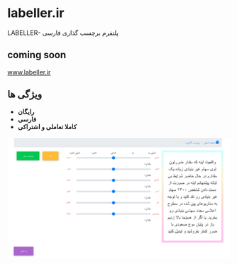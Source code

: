 # labeller.ir
LABELLER- پلتفرم برچسب گذاری فارسی
## coming soon 
www.labeller.ir
## ویژگی ها
- **رایگان**
- **فارسی**
- **کاملا تعاملی و اشتراکی**
<p align="center">
<img src="Screenshot 2022-05-25 at 13-33-15 LABELLER-پلتفرم برچسب گذاری فارسی.png" alt="Build Status">
</p>
